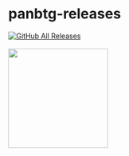 # panbtg-releases
<a href="https://github.com/TheArmagan/EasyImage/panbtg-releases">
<img alt="GitHub All Releases" src="https://img.shields.io/github/downloads/TheArmagan/panbtg-releases/total?logo=github&style=for-the-badge">
</a>
<br><br>
<a href="https://github.com/TheArmagan/panbtg-releases/releases/latest">
<img width="200" src="https://da-box.herokuapp.com/&1603291592580-7ju_mdbFatB5FzcJ-dlbtn.png">
</a>

